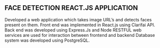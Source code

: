 ## FACE DETECTION REACT.JS APPLICATION
Developed a web application which takes image URL’s and detects faces present on them. 
Front end was implemented in React.js using Clarifai API. 
Back end was developed using Express.Js and Node
RESTFUL web services are used for interaction between frontend and backend
Database system was developed using PostgreSQL.

